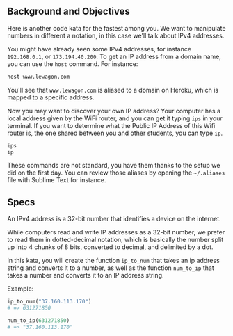 ## Background and Objectives

Here is another code kata for the fastest among you. We want to manipulate numbers in different a notation, in this case we'll talk about IPv4 addresses.

You might have already seen some IPv4 addresses, for instance `192.168.0.1`, or
`173.194.40.200`. To get an IP address from a domain name, you can use the `host` command. For instance:

```bash
host www.lewagon.com
```

You'll see that `www.lewagon.com` is aliased to a domain on Heroku, which
is mapped to a specific address.

Now you may want to discover your own IP address? Your computer has a local
address given by the WiFi router, and you can get it typing `ips` in your
terminal. If you want to determine what the Public IP Address of this Wifi router is, the one shared between you and other students, you can type `ip`.

```bash
ips
ip
```

These commands are not standard, you have them thanks to the setup we did on the first day. You can review those aliases by opening the `~/.aliases` file with Sublime Text for instance.

## Specs

An IPv4 address is a 32-bit number that identifies a device on the internet.

While computers read and write IP addresses as a 32-bit number, we prefer to read them in dotted-decimal notation, which is basically the number split up into 4 chunks of 8 bits, converted to decimal, and delimited by a dot.

In this kata, you will create the function `ip_to_num` that takes an ip address string and converts it to a number, as well as the function `num_to_ip` that takes a number and converts it to an IP address string.

Example:

```ruby
ip_to_num("37.160.113.170")
# => 631271850

num_to_ip(631271850)
# => "37.160.113.170"
```
